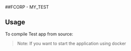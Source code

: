 ##FCORP - MY_TEST

## Usage

To compile Test app from source:

> Note: If you want to start the application using docker
